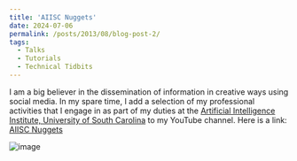 ```yaml
---
title: 'AIISC Nuggets'
date: 2024-07-06
permalink: /posts/2013/08/blog-post-2/
tags:
  - Talks
  - Tutorials
  - Technical Tidbits
---
```


I am a big believer in the dissemination of information in creative ways using social media. In my spare time, I add a selection of my professional activities that I engage in as part of my duties at the [Artificial Intelligence Institute, University of South Carolina](https://www.linkedin.com/company/aiisc/mycompany/) to my YouTube channel. Here is a link: [AIISC Nuggets](https://www.youtube.com/playlist?list=PLUkZdoAFrCu-WgzTYpPLBz3cVoTVEUsOc)

![image](https://github.com/user-attachments/assets/eb739f5f-7674-46d0-9b11-3e926fd48824)
